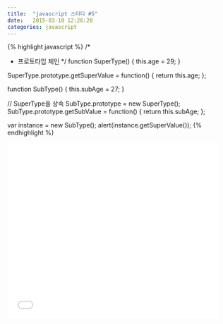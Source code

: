 ```yaml
---
title:  "javascript 스터디 #5"
date:   2015-03-10 12:26:20
categories: javascript
---
```




{% highlight javascript %}
/*
 * 프로토타입 체인
 */
function SuperType() {
  this.age = 29;
}

SuperType.prototype.getSuperValue = function() {
  return this.age;
};

function SubType() {
  this.subAge = 27;
}

// SuperType을 상속
SubType.prototype = new SuperType();
SubType.prototype.getSubValue = function() {
  return this.subAge;
};

var instance = new SubType();
alert(instance.getSuperValue());
{% endhighlight %}

<iframe src="//www.slideshare.net/slideshow/embed_code/45636139" width="476" height="400" frameborder="0" marginwidth="0" marginheight="0" scrolling="no"></iframe>
